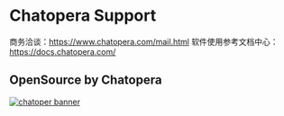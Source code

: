 # Chatopera Support

商务洽谈：https://www.chatopera.com/mail.html
软件使用参考文档中心：https://docs.chatopera.com/

## OpenSource by Chatopera

[![chatoper banner][co-banner-image]][co-url]

[co-banner-image]: https://user-images.githubusercontent.com/3538629/42383104-da925942-8168-11e8-8195-868d5fcec170.png
[co-url]: https://www.chatopera.com
